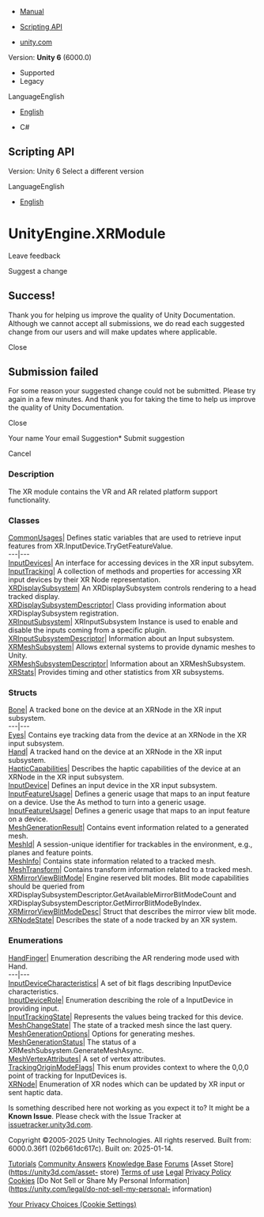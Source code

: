[ ]()

  * [Manual](../Manual/index.html)
  * [Scripting API](../ScriptReference/index.html)

  * [unity.com](https://unity.com/)

Version: **Unity 6** (6000.0)

  * Supported
  * Legacy

LanguageEnglish

  * [English]()

  * C#

[ ](https://docs.unity3d.com)

## Scripting API

Version: Unity 6 Select a different version

LanguageEnglish

  * [English]()

# UnityEngine.XRModule

Leave feedback

Suggest a change

## Success!

Thank you for helping us improve the quality of Unity Documentation. Although
we cannot accept all submissions, we do read each suggested change from our
users and will make updates where applicable.

Close

## Submission failed

For some reason your suggested change could not be submitted. Please <a>try
again</a> in a few minutes. And thank you for taking the time to help us
improve the quality of Unity Documentation.

Close

Your name Your email Suggestion* Submit suggestion

Cancel

[ ]()

### Description

The XR module contains the VR and AR related platform support functionality.

### Classes

[CommonUsages](XR.CommonUsages.html)| Defines static variables that are used
to retrieve input features from XR.InputDevice.TryGetFeatureValue.  
---|---  
[InputDevices](XR.InputDevices.html)| An interface for accessing devices in
the XR input subsytem.  
[InputTracking](XR.InputTracking.html)| A collection of methods and properties
for accessing XR input devices by their XR Node representation.  
[XRDisplaySubsystem](XR.XRDisplaySubsystem.html)| An XRDisplaySubsystem
controls rendering to a head tracked display.  
[XRDisplaySubsystemDescriptor](XR.XRDisplaySubsystemDescriptor.html)| Class
providing information about XRDisplaySubsystem registration.  
[XRInputSubsystem](XR.XRInputSubsystem.html)| XRInputSubsystem Instance is
used to enable and disable the inputs coming from a specific plugin.  
[XRInputSubsystemDescriptor](XR.XRInputSubsystemDescriptor.html)| Information
about an Input subsystem.  
[XRMeshSubsystem](XR.XRMeshSubsystem.html)| Allows external systems to provide
dynamic meshes to Unity.  
[XRMeshSubsystemDescriptor](XR.XRMeshSubsystemDescriptor.html)| Information
about an XRMeshSubsystem.  
[XRStats](XR.Provider.XRStats.html)| Provides timing and other statistics from
XR subsystems.  
  
### Structs

[Bone](XR.Bone.html)| A tracked bone on the device at an XRNode in the XR
input subsystem.  
---|---  
[Eyes](XR.Eyes.html)| Contains eye tracking data from the device at an XRNode
in the XR input subsystem.  
[Hand](XR.Hand.html)| A tracked hand on the device at an XRNode in the XR
input subsystem.  
[HapticCapabilities](XR.HapticCapabilities.html)| Describes the haptic
capabilities of the device at an XRNode in the XR input subsystem.  
[InputDevice](XR.InputDevice.html)| Defines an input device in the XR input
subsystem.  
[InputFeatureUsage](XR.InputFeatureUsage.html)| Defines a generic usage that
maps to an input feature on a device. Use the As method to turn into a generic
usage.  
[InputFeatureUsage<T0>](XR.InputFeatureUsage_1.html)| Defines a generic usage
that maps to an input feature on a device.  
[MeshGenerationResult](XR.MeshGenerationResult.html)| Contains event
information related to a generated mesh.  
[MeshId](XR.MeshId.html)| A session-unique identifier for trackables in the
environment, e.g., planes and feature points.  
[MeshInfo](XR.MeshInfo.html)| Contains state information related to a tracked
mesh.  
[MeshTransform](XR.MeshTransform.html)| Contains transform information related
to a tracked mesh.  
[XRMirrorViewBlitMode](XR.XRMirrorViewBlitMode.html)| Engine reserved blit
modes. Blit mode capabilities should be queried from
XRDisplaySubsystemDescriptor.GetAvailableMirrorBlitModeCount and
XRDisplaySubsystemDescriptor.GetMirrorBlitModeByIndex.  
[XRMirrorViewBlitModeDesc](XR.XRMirrorViewBlitModeDesc.html)| Struct that
describes the mirror view blit mode.  
[XRNodeState](XR.XRNodeState.html)| Describes the state of a node tracked by
an XR system.  
  
### Enumerations

[HandFinger](XR.HandFinger.html)| Enumeration describing the AR rendering mode
used with Hand.  
---|---  
[InputDeviceCharacteristics](XR.InputDeviceCharacteristics.html)| A set of bit
flags describing InputDevice characteristics.  
[InputDeviceRole](XR.InputDeviceRole.html)| Enumeration describing the role of
a InputDevice in providing input.  
[InputTrackingState](XR.InputTrackingState.html)| Represents the values being
tracked for this device.  
[MeshChangeState](XR.MeshChangeState.html)| The state of a tracked mesh since
the last query.  
[MeshGenerationOptions](XR.MeshGenerationOptions.html)| Options for generating
meshes.  
[MeshGenerationStatus](XR.MeshGenerationStatus.html)| The status of a
XRMeshSubsystem.GenerateMeshAsync.  
[MeshVertexAttributes](XR.MeshVertexAttributes.html)| A set of vertex
attributes.  
[TrackingOriginModeFlags](XR.TrackingOriginModeFlags.html)| This enum provides
context to where the 0,0,0 point of tracking for InputDevices is.  
[XRNode](XR.XRNode.html)| Enumeration of XR nodes which can be updated by XR
input or sent haptic data.  
  
Is something described here not working as you expect it to? It might be a
**Known Issue**. Please check with the Issue Tracker at
[issuetracker.unity3d.com](https://issuetracker.unity3d.com).

Copyright ©2005-2025 Unity Technologies. All rights reserved. Built from:
6000.0.36f1 (02b661dc617c). Built on: 2025-01-14.

[Tutorials](https://unity3d.com/learn) [Community
Answers](https://answers.unity3d.com) [Knowledge
Base](https://support.unity3d.com/hc/en-us)
[Forums](https://forum.unity3d.com) [Asset Store](https://unity3d.com/asset-
store) [Terms of use](https://docs.unity3d.com/Manual/TermsOfUse.html)
[Legal](https://unity.com/legal) [Privacy
Policy](https://unity.com/legal/privacy-policy)
[Cookies](https://unity.com/legal/cookie-policy) [Do Not Sell or Share My
Personal Information](https://unity.com/legal/do-not-sell-my-personal-
information)

[Your Privacy Choices (Cookie Settings)](javascript:void\(0\);)

